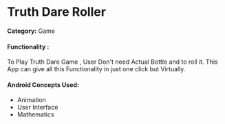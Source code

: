 <h1>Truth Dare Roller</h1>

<p><b>Category:</b> Game</p>


<h4>Functionality : </h4>
<p> To Play Truth Dare Game , User Don't need Actual Bottle and to roll it. This App can give all this Functionality in just one click but Virtually.  
</p>


<h4>Android Concepts Used:</h4>
<ul>
<li>Animation</li>
<li>User Interface</li>
<li>Mathematics</li>
</ul>
